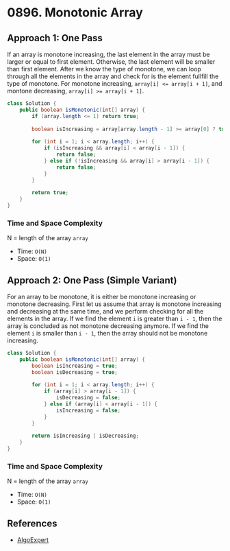 # 0896. Monotonic Array

## Approach 1: One Pass
If an array is monotone increasing, the last element in the array must be larger or equal to first element. Otherwise, the last element will be smaller than first element. After we know the type of monotone, we can loop through all the elements in the array and check for is the element fullfill the type of monotone. For monotone increasing, `array[i] <= array[i + 1]`, and montone decreasing, `array[i] >= array[i + 1]`.

```Java
class Solution {
    public boolean isMonotonic(int[] array) {
        if (array.length <= 1) return true;
		
		boolean isIncreasing = array[array.length - 1] >= array[0] ? true : false;
		
		for (int i = 1; i < array.length; i++) {
			if (isIncreasing && array[i] < array[i - 1]) {
				return false;
			} else if (!isIncreasing && array[i] > array[i - 1]) {
				return false;
			}
		}
		
        return true;
    }
}
```

### Time and Space Complexity

N = length of the array `array`
- Time: `O(N)`
- Space: `O(1)`

## Approach 2: One Pass (Simple Variant)
For an array to be monotone, it is either be monotone increasing or monotone decreasing. First let us assume that array is monotone increasing and decreasing at the same time, and we perform checking for all the elements in the array. If we find the element `i` is greater than `i - 1`, then the array is concluded as not monotone decreasing anymore. If we find the element `i` is smaller than `i - 1`, then the array should not be monotone increasing.

```Java
class Solution {
    public boolean isMonotonic(int[] array) {
        boolean isIncreasing = true;
		boolean isDecreasing = true;
		
		for (int i = 1; i < array.length; i++) {
			if (array[i] > array[i - 1]) {
				isDecreasing = false;
			} else if (array[i] < array[i - 1]) {
				isIncreasing = false;
			}
		}
		
        return isIncreasing | isDecreasing;
    }
}
```

### Time and Space Complexity

N = length of the array `array`
- Time: `O(N)`
- Space: `O(1)`

## References
- [AlgoExpert](https://www.algoexpert.io/questions/Monotonic%20Array)